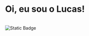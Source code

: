 # Oi, eu sou o Lucas!

<br />

<img alt="Static Badge" src="https://img.shields.io/badge/website-lucascode.dev-66D2D6?style=social&link=https%3A%2F%2Flucascode.dev">

